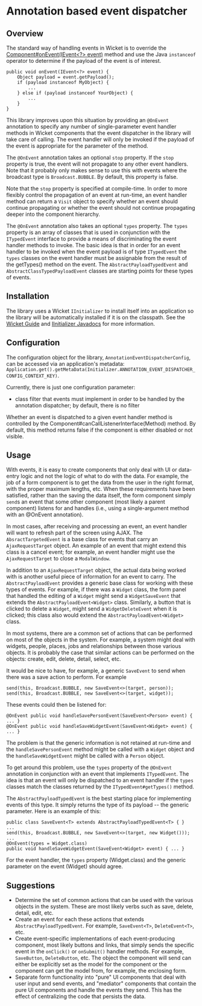 Annotation based event dispatcher
=================================

Overview
--------
The standard way of handling events in Wicket is to override the [Component#onEvent(IEvent<?> event)][1] method and use the Java `instanceof` operator to determine if the payload of the event is of interest.

	public void onEvent(IEvent<?> event) {
		Object payload = event.getPayload();
		if (payload instanceof MyObject) {
			...	
		} else if (payload instanceof YourObject) {
			...
		}
	}

This library improves upon this situation by providing an `@OnEvent` annotation to specify any number of single-parameter event handler methods in Wicket components that the event dispatcher in the library will take care of calling.  The event handler will only be invoked if the payload of the event is appropriate for the parameter of the method.

The `@OnEvent` annotation takes an optional `stop` property.  If the `stop` property is true, the event will not propagate to any other event handlers.  Note that it probably only makes sense to use this with events where the broadcast type is `Broadcast.BUBBLE`.  By default, this property is false.

Note that the `stop` property is specified at compile-time.  In order to more flexibly control the propagation of an event at run-time, an event handler method can return a `Visit` object to specify whether an event should continue propagating or whether the event should not continue propagating deeper into the component hierarchy. 

The `@OnEvent` annotation also takes an optional `types` property.  The `types` property is an array of classes that is used in conjunction with the `ITypedEvent` interface to provide a means of discriminating the event handler methods to invoke.  The basic idea is that in order for an event handler to be invoked when the event payload is of type `ITypedEvent` the `types` classes on the event handler must be assignable from the result of the getTypes() method on the event.  The `AbstractPayloadTypedEvent` and `AbstractClassTypedPayloadEvent` classes are starting points for these types of events.       

Installation
------------
The library uses a Wicket `IInitializer` to install itself into an application so the library will be automatically installed if it is on the classpath.  See the [Wicket Guide][2] and [IInitializer Javadocs][3] for more information.

Configuration
-------------
The configuration object for the library, `AnnotationEventDispatcherConfig`, can be accessed via an application's metadata: `Application.get().getMetaData(Initializer.ANNOTATION_EVENT_DISPATCHER_CONFIG_CONTEXT_KEY)`.

Currently, there is just one configuration parameter:

* class filter that events must implement in order to be handled by the annotation dispatcher; by default, there is no filter

Whether an event is dispatched to a given event handler method is controlled by the Component#canCallListenerInterface(Method) method.  By default, this method returns false if the component is either disabled or not visible.

Usage
-----
With events, it is easy to create components that only deal with UI or data-entry logic and not the logic of what to do with the data.  For example, the job of a form component is to get the data from the user in the right format, with the proper maximum lengths, etc.  When these requirements have been satisfied, rather than the saving the data itself, the form component simply `send`s an event that some other component (most likely a parent component) listens for and handles (i.e., using a single-argument method with an @OnEvent annotation).

In most cases, after receiving and processing an event, an event handler will want to refresh part of the screen using AJAX.  The `AbsractTargetedEvent` is a base class for events that carry an `AjaxRequestTarget` object.  An example of an event that might extend this class is a cancel event; for example, an event handler might use the `AjaxRequestTarget` to close a `ModalWindow`.

In addition to an `AjaxRequestTarget` object, the actual data being worked with is another useful piece of information for an event to carry.  The `AbstractPayloadEvent` provides a generic base class for working with these types of events.  For example, if there was a `Widget` class, the form panel that handled the editing of a `Widget` might send a `WidgetSaveEvent` that extends the `AbstractPayloadEvent<Widget>` class.  Similarly, a button that is clicked to delete a `Widget`, might send a `WidgetDeleteEvent` when it is clicked; this class also would extend the `AbstractPayloadEvent<Widget>` class.    

In most systems, there are a common set of actions that can be performed on most of the objects in the system.  For example, a system might deal with widgets, people, places, jobs and relationships between those various objects.  It is probably the case that similar actions can be performed on the objects: create, edit, delete, detail, select, etc.  

It would be nice to have, for example, a generic `SaveEvent` to send when there was a save action to perform.  For example
	
	send(this, Broadcast.BUBBLE, new SaveEvent<>(target, person));
	send(this, Broadcast.BUBBLE, new SaveEvent<>(target, widget));

These events could then be listened for:

	@OnEvent public void handleSavePersonEvent(SaveEvent<Person> event) { ... }
	@OnEvent public void handleSaveWidgetEvent(SaveEvent<Widget> event) { ... }

The problem is that the generic information is not retained at run-time and the `handleSavePersonEvent` method might be called with a `Widget` object and the `handleSaveWidgetEvent` might be called with a `Person` object.

To get around this problem, use the `types` property of the `@OnEvent` annotation in conjunction with an event that implements `ITypedEvent`.  The idea is that an event will only be dispatched to an event handler if the `types` classes match the classes returned by the `ITypedEvent#getTypes()` method.  

The `AbstractPayloadTypedEvent` is the best starting place for implementing events of this type.  It simply returns the type of its payload -- the generic parameter.  Here is an example of this:

	public class SaveEvent<T> extends AbstractPayloadTypedEvent<T> { } 
	...
	send(this, Broadcast.BUBBLE, new SaveEvent<>(target, new Widget()));
	...
	@OnEvent(types = Widget.class) 
	public void handleSaveWidgetEvent(SaveEvent<Widget> event) { ... }

For the event handler, the `types` property (Widget.class) and the generic parameter on the event (Widget) should agree.

Suggestions
-----------
* Determine the set of common actions that can be used with the various objects in the system.  These are most likely verbs such as save, delete, detail, edit, etc.
* Create an event for each these actions that extends `AbstractPayloadTypedEvent`.  For example, `SaveEvent<T>`, `DeleteEvent<T>`, etc.
* Create event-specific implementations of each event-producing component, most likely buttons and links, that simply sends the specific event in the `onClick()` or `onSubmit()` handler methods.  For example, `SaveButton`, `DeleteButton`, etc.  The object the component will send can either be explicitly set as the model for the component or the component can get the model from, for example, the enclosing form.
* Separate form functionality into "pure" UI components that deal with user input and send events, and "mediator" components that contain the pure UI components and handle the events they send.  This has the effect of centralizing the code that persists the data.

[1]: http://ci.apache.org/projects/wicket/apidocs/6.x/org/apache/wicket/Component.html#onEvent(org.apache.wicket.event.IEvent)
[2]: http://wicket.apache.org/guide/guide/advanced.html#advanced_3
[3]: http://ci.apache.org/projects/wicket/apidocs/6.x/org/apache/wicket/IInitializer.html